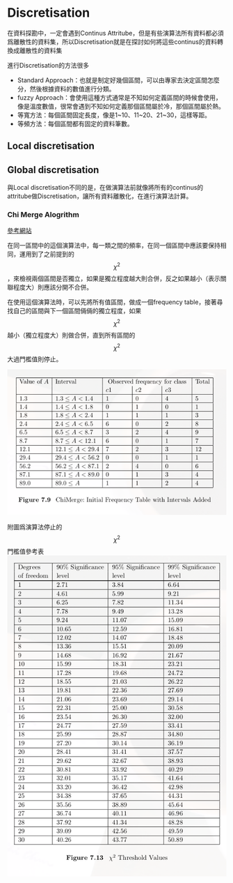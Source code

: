 # Discretisation 


在資料探勘中，一定會遇到Continus Attritube，但是有些演算法所有資料都必須爲離散性的資料集，所以Discretisation就是在探討如何將這些continus的資料轉換成離散性的資料集


進行Discretisation的方法很多
- Standard Approach：也就是制定好幾個區間，可以由專家去決定區間怎麼分，然後根據資料的數值進行分類。
- fuzzy Approach：會使用這種方式通常是不知如何定義區間的時候會使用，像是溫度數值，很常會遇到不知如何定義那個區間屬於冷，那個區間屬於熱。
- 等寬方法：每個區間固定長度，像是1~10、11~20、21~30，這樣等距。
- 等頻方法：每個區間都有固定的資料筆數。

## Local discretisation



## Global discretisation

與Local discretisation不同的是，在做演算法前就像將所有的continus的attritube做Discretisation，讓所有資料離散化，在進行演算法計算。

### Chi Merge Alogrithm

[參考網站](https://medium.com/@nithin_rajan/data-discretization-using-chimerge-55c8ade3cfda)

在同一區間中的這個演算法中，每一類之間的頻率，在同一個區間中應該要保持相同，運用到了之前提到的 $$\chi^2$$ ，來檢視兩個區間是否獨立，如果是獨立程度越大則合併，反之如果越小（表示關聯程度大）則應該分開不合併。

在使用這個演算法時，可以先將所有值區間，做成一個frequency table，接著尋找自己的區間與下一個區間倆倆的獨立程度，如果 $$\chi^2$$越小（獨立程度大）則做合併，直到所有區間的$$\chi^2$$大過門檻值則停止。

![](./pic/IZjuhc2k.png) 

附圖爲演算法停止的$$\chi^2$$門檻值參考表
![](./pic/pBkZm69S.png) 

